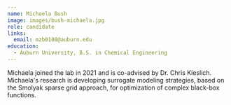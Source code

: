 ```yaml
---
name: Michaela Bush
image: images/bush-michaela.jpg
role: candidate
links:
  email: mzb0108@auburn.edu
education:
  - Auburn University, B.S. in Chemical Engineering
---
```


Michaela joined the lab in 2021 and is co-advised by Dr. Chris Kieslich.
Michaela's research is developing surrogate modeling strategies, based on the
Smolyak sparse grid approach, for optimization of complex black-box functions.

